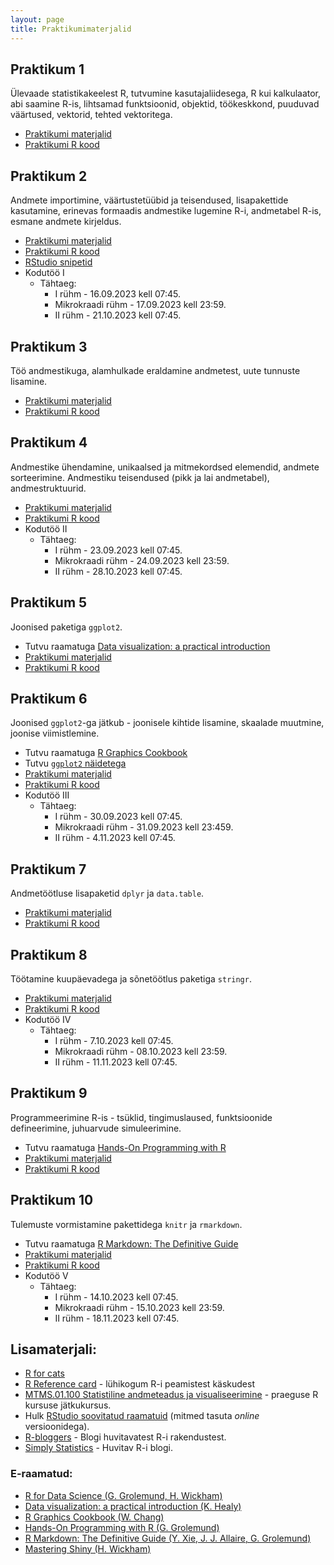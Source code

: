 ```yaml
---
layout: page
title: Praktikumimaterjalid
---
```



## Praktikum 1


Ülevaade statistikakeelest R, tutvumine kasutajaliidesega, R kui kalkulaator, abi saamine R-is, lihtsamad funktsioonid, objektid, töökeskkond, puuduvad väärtused, vektorid, tehted vektoritega. 
 
* [Praktikumi materjalid](praktikum1)
* [Praktikumi R kood](https://github.com/Rkursus/2023/raw/master/_praktikum1/praktikum1_kood.R)


## Praktikum 2


Andmete importimine, väärtustetüübid ja teisendused, lisapakettide kasutamine, erinevas formaadis andmestike lugemine R-i, andmetabel R-is, esmane andmete kirjeldus.

* [Praktikumi materjalid](praktikum2)
* [Praktikumi R kood](https://github.com/Rkursus/2023/raw/master/_praktikum2/praktikum2_kood.R)
* [RStudio snipetid](https://github.com/Rkursus/2023/raw/master/RStudio_snippetid.txt)
* Kodutöö I <!-- [Kodutöö](praktikum2_kodutoo.md)-->
    * Tähtaeg:
		* I rühm - 16.09.2023 kell 07:45.
		* Mikrokraadi rühm - 17.09.2023 kell 23:59.
		* II rühm - 21.10.2023 kell 07:45.


## Praktikum 3


Töö andmestikuga, alamhulkade eraldamine andmetest, uute tunnuste lisamine. 

* [Praktikumi materjalid](praktikum3)
* [Praktikumi R kood](https://github.com/Rkursus/2023/raw/master/_praktikum3/praktikum3_kood.R)


## Praktikum 4


Andmestike ühendamine, unikaalsed ja mitmekordsed elemendid, andmete sorteerimine. Andmestiku teisendused (pikk ja lai andmetabel), andmestruktuurid.

* [Praktikumi materjalid](praktikum4)
* [Praktikumi R kood](https://github.com/Rkursus/2023/raw/master/_praktikum4/praktikum4_kood.R)
* Kodutöö II <!--[Kodutöö](praktikum4_kodutoo.md)-->
    * Tähtaeg:
		* I rühm - 23.09.2023 kell 07:45.
		* Mikrokraadi rühm - 24.09.2023 kell 23:59.
		* II rühm - 28.10.2023 kell 07:45.


## Praktikum 5


Joonised paketiga `ggplot2`.

* Tutvu raamatuga [Data visualization: a practical introduction](http://socviz.co/)
* [Praktikumi materjalid](praktikum5)
* [Praktikumi R kood](https://github.com/Rkursus/2023/raw/master/_praktikum5/praktikum5_kood.R)


## Praktikum 6


Joonised `ggplot2`-ga jätkub - joonisele kihtide lisamine, skaalade muutmine, joonise viimistlemine.

* Tutvu raamatuga [R Graphics Cookbook](https://r-graphics.org)
* Tutvu [`ggplot2` näidetega](http://r-statistics.co/Top50-Ggplot2-Visualizations-MasterList-R-Code.html)
* [Praktikumi materjalid](praktikum6)
* [Praktikumi R kood](https://github.com/Rkursus/2023/raw/master/_praktikum6/praktikum6_kood.R)
* Kodutöö III <!--Kodutöö](praktikum6_kodutoo.md)-->
    * Tähtaeg:
		* I rühm - 30.09.2023 kell 07:45.
		* Mikrokraadi rühm - 31.09.2023 kell 23:459.
		* II rühm - 4.11.2023 kell 07:45.

## Praktikum 7


Andmetöötluse lisapaketid `dplyr` ja `data.table`.

* [Praktikumi materjalid](praktikum7)
* [Praktikumi R kood](https://github.com/Rkursus/2023/raw/master/_praktikum7/praktikum7_kood.R)


## Praktikum 8


Töötamine kuupäevadega ja sõnetöötlus paketiga `stringr`.

* [Praktikumi materjalid](praktikum8)
* [Praktikumi R kood](https://github.com/Rkursus/2023/raw/master/_praktikum8/praktikum8_kood.R)
* Kodutöö IV <!--[Kodutöö](praktikum8_kodutoo.md)-->
    * Tähtaeg:
		* I rühm - 7.10.2023 kell 07:45.
		* Mikrokraadi rühm - 08.10.2023 kell 23:59.
		* II rühm - 11.11.2023 kell 07:45.
	

## Praktikum 9


Programmeerimine R-is - tsüklid, tingimuslaused, funktsioonide defineerimine, juhuarvude simuleerimine.

* Tutvu raamatuga [Hands-On Programming with R](https://rstudio-education.github.io/hopr/)
* [Praktikumi materjalid](praktikum9)
* [Praktikumi R kood](https://github.com/Rkursus/2023/raw/master/_praktikum9/praktikum9_kood.R)


## Praktikum 10


Tulemuste vormistamine pakettidega `knitr` ja `rmarkdown`.

* Tutvu raamatuga [R Markdown: The Definitive Guide](https://bookdown.org/yihui/rmarkdown/)
* [Praktikumi materjalid](praktikum10)
* [Praktikumi R kood](https://github.com/Rkursus/2023/raw/master/_praktikum10/praktikum10_kood.Rmd)
* Kodutöö V <!--[Kodutöö](praktikum10_kodutoo.md)-->
    * Tähtaeg:
		* I rühm - 14.10.2023 kell 07:45.
		* Mikrokraadi rühm - 15.10.2023 kell 23:59.
		* II rühm - 18.11.2023 kell 07:45.
		
		
## Lisamaterjali:

* [R for cats](https://rforcats.net/)
* [R Reference card](https://cran.r-project.org/doc/contrib/Baggott-refcard-v2.pdf) - lühikogum R-i peamistest käskudest
* [MTMS.01.100 Statistiline andmeteadus ja visualiseerimine](https://andmeteadus.github.io/2023/) - praeguse R kursuse jätkukursus.
* Hulk [RStudio soovitatud raamatuid](https://rstudio.com/resources/books/) (mitmed tasuta _online_ versioonidega).
* [R-bloggers](https://www.r-bloggers.com/) - Blogi huvitavatest R-i rakendustest.
* [Simply Statistics](https://simplystatistics.org/) - Huvitav R-i blogi.

### E-raamatud:
* [R for Data Science (G. Grolemund, H. Wickham)](http://r4ds.had.co.nz/)
* [Data visualization: a practical introduction (K. Healy)](http://socviz.co/)
* [R Graphics Cookbook (W. Chang)](https://r-graphics.org/)
* [Hands-On Programming with R (G. Grolemund)](https://rstudio-education.github.io/hopr/)
* [R Markdown: The Definitive Guide (Y. Xie, J. J. Allaire, G. Grolemund)](https://bookdown.org/yihui/rmarkdown/)
* [Mastering Shiny (H. Wickham)](https://mastering-shiny.org/)
